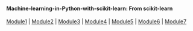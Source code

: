 #### Machine-learning-in-Python-with-scikit-learn: From scikit-learn

[Module1](https://github.com/Mahendra687/Module1) | 
[Module2](https://github.com/Mahendra687/Module2) | 
[Module3](https://github.com/Mahendra687/Module3) | 
[Module4](https://github.com/Mahendra687/Module3) | 
[Module5](https://github.com/Mahendra687/Module3) | 
[Module6](https://github.com/Mahendra687/Module3) |
[Module7](https://github.com/Mahendra687/Module3)
